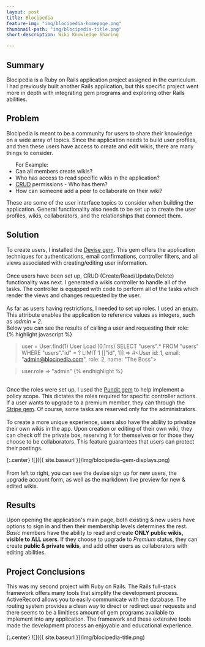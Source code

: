 ```yaml
---
layout: post
title: Blocipedia
feature-img: "img/blocipedia-homepage.png"
thumbnail-path: "img/blocipedia-title.png"
short-description: Wiki Knowledge Sharing

---
```


## Summary
Blocipedia is a Ruby on Rails application project assigned in the curriculum. I had previously built another Rails application, but this specific project went more in depth with integrating gem programs and exploring other Rails abilities.

## Problem
Blocipedia is meant to be a community for users to share their knowledge on a wide array of topics. Since the application needs to build user profiles, and then these users have access to create and edit wikis, there are many things to consider. <br>
<ul>For Example:
    <li>Can all members create wikis?</li>
    <li>Who has access to read specific wikis in the application?</li>
    <li><a href="https://en.wikipedia.org/wiki/Create,_read,_update_and_delete" target="_blank">CRUD</a> permissions - Who has them?</li>
    <li>How can someone add a peer to collaborate on their wiki?</li>
</ul>

These are some of the user interface topics to consider when building the application. General functionality also needs to be set up to create the user profiles, wikis, collaborators, and the relationships that connect them.

## Solution
To create users, I installed the <a href="https://github.com/plataformatec/devise" target="_blank">Devise gem</a>. This gem offers the application techniques for authentications, email confirmations, controller filters, and all views associated with creating/editing user information.
<br><br>
Once users have been set up, CRUD (Create/Read/Update/Delete) functionality was next. I generated a wikis controller to handle all of the tasks. The controller is equipped with code to perform all of the tasks which render the views and changes requested by the user.
<br><br>
As far as users having restrictions, I needed to set up roles. I used an <a href="http://edgeapi.rubyonrails.org/classes/ActiveRecord/Enum.html" target="_blank">enum</a>. This attribute enables the application to reference values as integers, such as *:admin = 2*. 
<br>Below you can see the results of calling a user and requesting their role:
<br>
{% highlight javascript %}
> user = User.find(1)
  User Load (0.1ms)  SELECT  "users".* FROM "users" WHERE "users"."id" = ? LIMIT 1  [["id", 1]]
=> #<User id: 1, email: "admin@blocipedia.com", role: 2, name: "The Boss">

> user.role
=> "admin"
{% endhighlight %}
<br>
Once the roles were set up, I used the <a href="https://github.com/elabs/pundit" target="_blank">Pundit gem</a> to help implement a policy scope.  This dictates the roles required for specific controller actions. If a user wants to upgrade to a premium member, they can through the <a href="https://github.com/stripe/stripe-ruby" target="_blank">Stripe gem</a>. Of course, some tasks are reserved only for the administrators.
<br><br>
To create a more unique experience, users also have the ability to privatize their own wikis in the app. Upon creation or editing of their own wiki, they can check off the private box, reserving it for themselves or for those they choose to be collaborators. This feature guarantees that users can protect their postings.

{:.center}
![]({{ site.baseurl }}/img/blocipedia-gem-displays.png)<br><br>
From left to right, you can see the devise sign up for new users, the upgrade account form, as well as the markdown live preview for new & edited wikis.

## Results
Upon opening the application's main page, both existing & new users have options to sign in and then their membership levels determines the rest. <em>Basic</em> members have the ability to read and create <strong>ONLY public wikis, visible to ALL users</strong>. If they choose to upgrade to <em>Premium</em> status, they can create <strong>public & private wikis</strong>, and add other users as collaborators with editing abilities.
## Project Conclusions
This was my second project with Ruby on Rails. The Rails full-stack framework offers many tools that simplify the development process.  ActiveRecord allows you to easily communicate with the database. The routing system provides a clean way to direct or redirect user requests and there seems to be a limitless amount of gem programs available to implement into any application. The framework and these extensive tools made the development process an enjoyable and educational experience.

{:.center}
![]({{ site.baseurl }}/img/blocipedia-title.png)